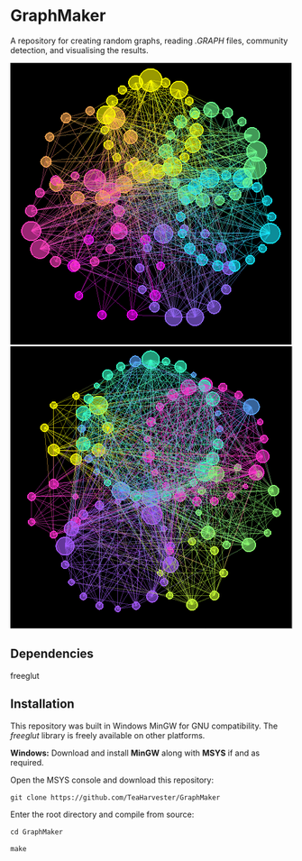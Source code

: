 GraphMaker
========
A repository for creating random graphs, reading _.GRAPH_ files, community detection, and visualising the results. 

![](images/graphmaker.PNG) ![](images/louvain.PNG)

Dependencies
--------
freeglut  

Installation
--------
This repository was built in Windows MinGW for GNU compatibility. The _freeglut_ library is freely available on other platforms.

**Windows:**
Download and install **MinGW** along with **MSYS** if and as required.

Open the MSYS console and download this repository:
```
git clone https://github.com/TeaHarvester/GraphMaker
```
Enter the root directory and compile from source:
```
cd GraphMaker
```
```
make
```